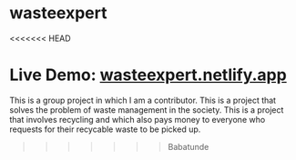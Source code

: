 # wasteexpert
<<<<<<< HEAD

Live Demo: <a href="//wasteexpert.netlify.app">wasteexpert.netlify.app</a>
=======
This is a group project in which I am a contributor. This is a project that solves the problem of waste management in the society. This is a project that involves recycling and which also pays money to everyone who requests for their recycable waste to be picked up.
>>>>>>> Babatunde
